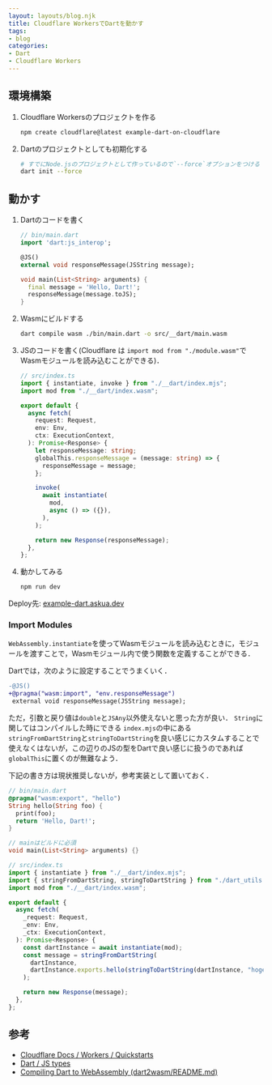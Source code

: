 ```yaml
---
layout: layouts/blog.njk
title: Cloudflare WorkersでDartを動かす
tags:
- blog
categories:
- Dart
- Cloudflare Workers
---
```


## 環境構築

1. Cloudflare Workersのプロジェクトを作る
   ```sh
   npm create cloudflare@latest example-dart-on-cloudflare
   ```
2. Dartのプロジェクトとしても初期化する
   ```sh
   # すでにNode.jsのプロジェクトとして作っているので`--force`オプションをつける
   dart init --force
   ```
## 動かす

1. Dartのコードを書く
   ```dart
   // bin/main.dart
   import 'dart:js_interop';

   @JS()
   external void responseMessage(JSString message);

   void main(List<String> arguments) {
     final message = 'Hello, Dart!';
     responseMessage(message.toJS);
   }
   ```

2. Wasmにビルドする
   ```sh
   dart compile wasm ./bin/main.dart -o src/__dart/main.wasm
   ```

3. JSのコードを書く(Cloudflare は `import mod from "./module.wasm"`でWasmモジュールを読み込むことができる)．
   ```ts
   // src/index.ts
   import { instantiate, invoke } from "./__dart/index.mjs";
   import mod from "./__dart/index.wasm";

   export default {
     async fetch(
       request: Request,
       env: Env,
       ctx: ExecutionContext,
     ): Promise<Response> {
       let responseMessage: string;
       globalThis.responseMessage = (message: string) => {
         responseMessage = message;
       };

       invoke(
         await instantiate(
           mod,
           async () => ({}),
         ),
       );

       return new Response(responseMessage);
     },
   };
   ```

4. 動かしてみる
   ```sh
   npm run dev
   ```

Deploy先: [example-dart.askua.dev](https://example-dart.askua.dev)

### Import Modules
`WebAssembly.instantiate`を使ってWasmモジュールを読み込むときに，モジュールを渡すことで，Wasmモジュール内で使う関数を定義することができる．

Dartでは，次のように設定することでうまくいく．

```diff
-@JS()
+@pragma("wasm:import", "env.responseMessage")
 external void responseMessage(JSString message);
```

ただ，引数と戻り値は`double`と`JSAny`以外使えないと思った方が良い．
`String`に関してはコンパイルした時にできる `index.mjs`の中にある`stringFromDartString`と`stringToDartString`を良い感じにカスタムすることで使えなくはないが，この辺りのJSの型をDartで良い感じに扱うのであれば`globalThis`に置くのが無難なよう．

下記の書き方は現状推奨しないが，参考実装として置いておく．

```dart
// bin/main.dart
@pragma("wasm:export", "hello")
String hello(String foo) {
  print(foo);
  return 'Hello, Dart!';
}

// mainはビルドに必須
void main(List<String> arguments) {}
```

```ts
// src/index.ts
import { instantiate } from "./__dart/index.mjs";
import { stringFromDartString, stringToDartString } from "./dart_utils.ts";
import mod from "./__dart/index.wasm";

export default {
  async fetch(
    _request: Request,
    _env: Env,
    _ctx: ExecutionContext,
  ): Promise<Response> {
    const dartInstance = await instantiate(mod);
    const message = stringFromDartString(
      dartInstance,
      dartInstance.exports.hello(stringToDartString(dartInstance, "hoge")),
    );

    return new Response(message);
  },
};
```

## 参考

- [Cloudflare Docs / Workers / Quickstarts](https://developers.cloudflare.com/workers/get-started/quickstarts/)
- [Dart / JS types](https://dart.dev/interop/js-interop/js-types)
- [Compiling Dart to WebAssembly (dart2wasm/README.md)](https://github.com/dart-lang/sdk/blob/main/pkg/dart2wasm/README.md)
